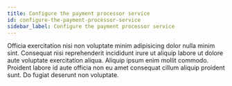 ```yaml
---
title: Configure the payment processor service
id: configure-the-payment-processor-service
sidebar_label: Configure the payment processor service
---
```


Officia exercitation nisi non voluptate minim adipisicing dolor nulla minim sint. Consequat nisi reprehenderit incididunt irure ut aliquip labore ut dolore aute voluptate exercitation aliqua. Aliquip ipsum enim mollit commodo. Proident labore id aute officia non eu amet consequat cillum aliquip proident sunt. Do fugiat deserunt non voluptate.

